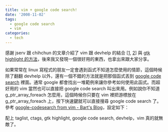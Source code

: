 ```yaml
---
title: vim + google code search!
date: '2008-11-02'
tags:
  - google code search
  - vim
categories:
  - tech
---
```

感謝 jserv 跟 chihchun 的文章介紹了 vim 跟 devhelp 的結合 \[[1](http://blog.linux.org.tw/%7Ejserv/archives/002055.html), [2](http://people.debian.org.tw/%7Echihchun/2003/07/27/gnome-developers-help-program/)\] 與 [gtk highlight 的方法](http://blog.linux.org.tw/%7Ejserv/archives/002053.html)，後來我又發現一個很好用的東西，也拿出來跟大家分享。  
  
如果常常在 linux 寫程式的朋友一定會遇到函式不知道怎麼使用的情節，這個時候除了翻翻 devhelp 以外，還有一個不錯的方法就是把那個函式丟到 [google code search](http://www.google.com/codesearch) 裡面。通常 google 都會找出一堆範例來讓你參考如何使用此函式。而超好用的 vim 當然也可以直接把 google code search 叫出來用。例如說你不知道 g\_ptr\_array\_foreach 怎麼用，這個時候你只要在 vim 裡把游標放在 g\_ptr\_array\_foreach 上，按下快速鍵就可以直接搜尋 google code search 了。參考 [google-codesearch from vim - Bart's Blog](http://www.jukie.net/%7Ebart/blog/20061007151802)，設定如下：  
  
  
  
配上 taglist, ctags, gtk highlight, google code search, devhelp，vim 真的就無敵了。